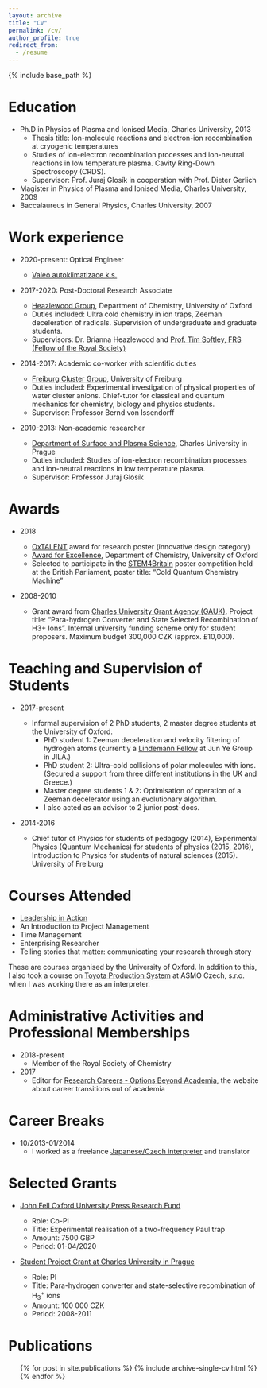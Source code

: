 ```yaml
---
layout: archive
title: "CV"
permalink: /cv/
author_profile: true
redirect_from:
  - /resume
---
```


{% include base_path %}

Education
======
* Ph.D in Physics of Plasma and Ionised Media, Charles University, 2013
  * Thesis title: Ion-molecule reactions and electron-ion recombination at cryogenic temperatures
  * Studies of ion-electron recombination processes and ion-neutral reactions in low temperature plasma. Cavity Ring-Down Spectroscopy (CRDS).
  * Supervisor: Prof. Juraj Glosík in cooperation with Prof. Dieter Gerlich
* Magister in Physics of Plasma and Ionised Media, Charles University, 2009
* Baccalaureus in General Physics, Charles University, 2007


Work experience
======
* 2020-present: Optical Engineer
  * [Valeo autoklimatizace k.s.](https://valeo.cz/en/)

* 2017-2020: Post-Doctoral Research Associate
  * [Heazlewood Group](http://heazlewood.chem.ox.ac.uk/), Department of Chemistry, University of Oxford
  * Duties included: Ultra cold chemistry in ion traps, Zeeman deceleration of radicals. Supervision of undergraduate and graduate students.
  * Supervisors: Dr. Brianna Heazlewood and [Prof. Tim Softley, FRS (Fellow of the Royal Society)](https://royalsociety.org/people/timothy-softley-13845/)

* 2014-2017: Academic co-worker with scientific duties
  * [Freiburg Cluster Group](http://cluster.physik.uni-freiburg.de/), University of Freiburg
  * Duties included: Experimental investigation of physical properties of water cluster anions. Chief-tutor for classical and quantum mechanics for chemistry, biology and physics students.
  * Supervisor: Professor Bernd von Issendorff

* 2010-2013: Non-academic researcher
  * [Department of Surface and Plasma Science](https://physics.mff.cuni.cz/kfpp/), Charles University in Prague
  * Duties included: Studies of ion-electron recombination processes and ion-neutral reactions in low temperature plasma.
  * Supervisor: Professor Juraj Glosík

Awards
======
* 2018
  * [OxTALENT](https://www.digitaleducation.ox.ac.uk/oxtalent) award for
research poster (innovative design category)
  * [Award for Excellence](https://www.admin.ox.ac.uk/personnel/reward/rewardandrecognitionscheme/awardsexcell/), Department of Chemistry, University of Oxford
  * Selected to participate in the [STEM4Britain](http://www.setforbritain.org.uk) poster competition held at the British Parliament, poster title:
“Cold Quantum Chemistry Machine”

* 2008-2010
  * Grant award from [Charles University Grant Agency (GAUK)](https://cuni.cz/UKEN-753.html). Project title: “Para-hydrogen Converter and State Selected Recombination of H3+ Ions”. Internal university funding scheme only for student proposers. Maximum budget 300,000 CZK (approx. £10,000).

  
Teaching and Supervision of Students
======
* 2017-present
  * Informal supervision of 2 PhD students, 2 master degree students at the University of Oxford.
    * PhD student 1: Zeeman deceleration and velocity filtering of hydrogen atoms (currently a [Lindemann Fellow](https://jila.colorado.edu/yelabs/people/research-associates) at Jun Ye Group in JILA.)
    * PhD student 2: Ultra-cold collisions of polar molecules with ions. (Secured a support from three different institutions in the UK and Greece.)
    * Master degree students 1 & 2: Optimisation of operation of a Zeeman decelerator using an evolutionary algorithm.
    * I also acted as an advisor to 2 junior post-docs.
    
* 2014-2016
  * Chief tutor of Physics for students of pedagogy (2014), Experimental Physics
(Quantum Mechanics) for students of physics (2015, 2016), Introduction to Physics for students of natural sciences (2015). University of Freiburg

Courses Attended
======
* [Leadership in Action](https://www.mpls.ox.ac.uk/training/training-and-development-blog/leadership-in-action)
* An Introduction to Project Management
* Time Management
* Enterprising Researcher
* Telling stories that matter: communicating your research through story

These are courses organised by the University of Oxford. In addition to this, I also took a course on [Toyota Production System](https://en.wikipedia.org/wiki/Toyota_Production_System) at ASMO Czech, s.r.o. when I was working there as an interpreter.

Administrative Activities and Professional Memberships
======
* 2018-present
  * Member of the Royal Society of Chemistry
* 2017
  * Editor for [Research Careers - Options Beyond Academia](http://research-careers.org/), the website about career transitions out of academia

Career Breaks
======
* 10/2013-01/2014
  * I worked as a freelance [Japanese/Czech interpreter](https://archiv.ihned.cz/c1-19198280-michal-hejduk-v-japonske-skole-jsem-nenavidel-kaligrafii) and translator

Selected Grants
======

* [John Fell Oxford University Press Research Fund](https://researchsupport.admin.ox.ac.uk/funding/internal/jff)
  * Role: Co-PI
  * Title: Experimental realisation of a two-frequency Paul trap
  * Amount: 7500 GBP
  * Period: 01-04/2020

* [Student Project Grant at Charles University in Prague](https://cuni.cz/UKEN-753.html)
  * Role: PI
  * Title: Para-hydrogen converter and state-selective recombination of H<sub>3</sub><sup>+</sup> ions
  * Amount: 100 000 CZK
  * Period: 2008-2011
  
Publications
======
  <ul>{% for post in site.publications %}
    {% include archive-single-cv.html %}
  {% endfor %}</ul>

